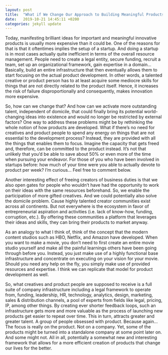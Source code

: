 ```yaml
---
layout: post
title:  "What if We Change Our Approach to Building Meaningful Products?"
date:   2019-10-21 14:45:11 +0200
categories: jekyll update
---
```


Today, manifesting brilliant ideas for important and meaningful innovative products is usually more expensive than it could be. One of the reasons for that is that it oftentimes implies the setup of a startup. And doing a startup is in most cases actually quite inefficient in terms of the overall resource management. People need to create a legal entity, secure funding, recruit a team, set up an organizational framework, gain expertise in a domain… Basically, build an entire infrastructure that then eventually allows them to start focusing on the actual product development. In other words, a talented creative or product person has to at least acquire some mediocre skills for things that are not directly related to the product itself. Hence, it increases the risk of failure disproportionally and consequently, makes innovation more expensive.

So, how can we change that? And how can we activate more outstanding talent, independent of domicile, that could finally bring its potential world-changing ideas into existence and would no longer be restricted by external factors?
One way to address these problems might be by rethinking the whole notion of how products are developed. What if there’s no need for creatives and product people to spend any energy on things that are not essential to the development process? Instead, they are provided with all the things that enables them to focus. Imagine the capacity that gets freed and, therefore, can be committed to the product instead. It’s not that unlikely that you’d be able to save about 50% or even more of the time when pursuing your endeavor. For those of you who have been involved in startups before: how much of your time were you able to actually devote to product per week? I’m curious… Feel free to comment below.

Another interesting effect of freeing creators of business duties is that we also open gates for people who wouldn’t have had the opportunity to work on their ideas with the same resources beforehand. So, we enable the participation of more gifted creatives. And we could potentially also solve the domicile problem. Cause highly talented creator communities exist across all continents. But not everywhere is the ecosystem in favor of entrepreneurial aspiration and activities (i.e. lack of know-how, funding, corruption, etc.). By offering these communities a platform that leverages their ideas and skills, they can bring their products to market anyway.

As an analogy to what I think of, think of the concept that the modern content studios such as HBO, Netflix, and Amazon have developed. When you want to make a movie, you don’t need to first create an entire movie studio yourself and make all the painful learnings others have been going through before you. Instead, you just make use of a highly functional base infrastructure and concentrate on executing on your vision for your movie. Should you need any help on the fly, you simply make use of provided resources and expertise. I think we can replicate that model for product development as well.

So, what creatives and product people are supposed to receive is a full suite of company infrastructure including a legal framework to operate from, funding, leadership, HR, technology, analytics, design, marketing, sales & distribution channels, a pool of experts from fields like legal, pricing, IP, among other things. By creating ever shorter feedback loops, such an infrastructure gets more and more valuable as the process of launching new products get easier to repeat over time. This in turn, attracts greater and greater talent. A group of people obsessed with product. Because again… The focus is really on the product. Not on a company. Yet, some of the products might be turned into a standalone company at some point later on. And some might not. All in all, potentially a somewhat new and interesting framework that allows for a more efficient creation of products that change our lives for the better.